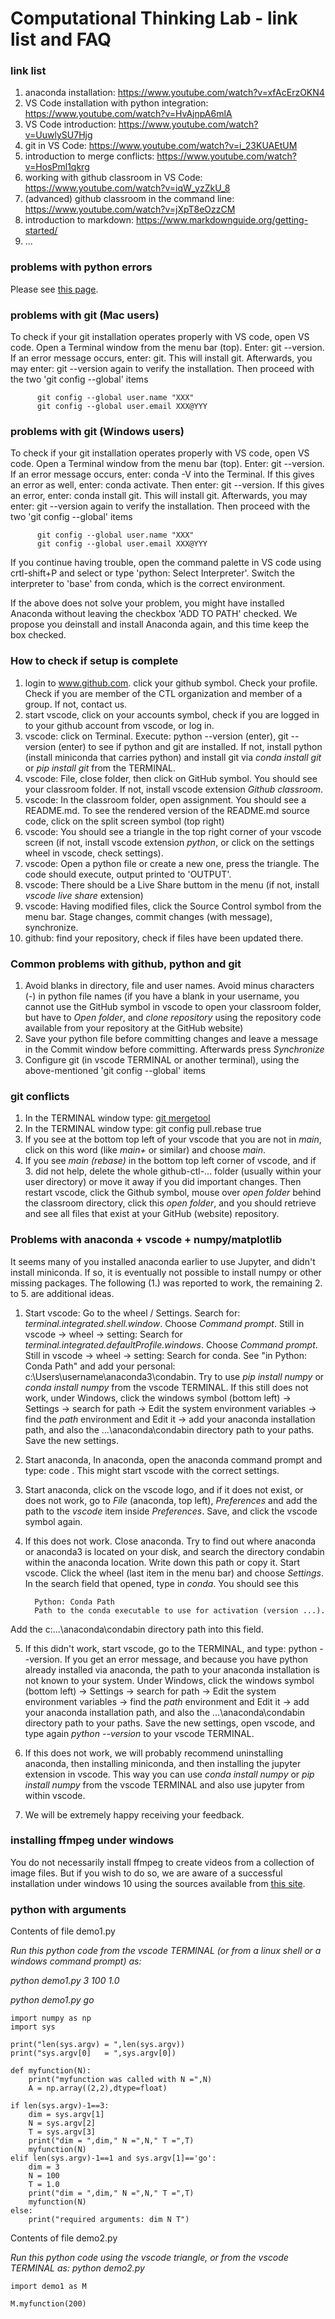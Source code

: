 # Computational Thinking Lab - link list and FAQ

### link list 

1. anaconda installation: https://www.youtube.com/watch?v=xfAcErzOKN4
2. VS Code installation with python integration: https://www.youtube.com/watch?v=HvAjnpA6mlA
3. VS Code introduction: https://www.youtube.com/watch?v=UuwlySU7Hjg
4. git in VS Code: https://www.youtube.com/watch?v=i_23KUAEtUM
5. introduction to merge conflicts: https://www.youtube.com/watch?v=HosPml1qkrg
6. working with github classroom in VS Code: https://www.youtube.com/watch?v=iqW_yzZkU_8
7. (advanced) github classroom in the command line: https://www.youtube.com/watch?v=jXpT8eOzzCM
8. introduction to markdown: https://www.markdownguide.org/getting-started/
9. ... 

### problems with python errors

Please see <a href="https://github.com/CTL-PROJECTS/python-errors">this page</a>.

### problems with git (Mac users)

To check if your git installation operates properly with VS code, open VS code. Open a Terminal window from the menu bar (top). Enter: git --version. If an error message occurs, enter: git. This will install git. Afterwards, you may enter: git --version again to verify the installation. Then proceed with the two 'git config --global' items

          git config --global user.name "XXX"
          git config --global user.email XXX@YYY

### problems with git (Windows users)

To check if your git installation operates properly with VS code, open VS code. Open a Terminal window from the menu bar (top). Enter: git --version. If an error message occurs, enter: conda -V into the Terminal. If this gives an error as well, enter: conda activate. Then enter: git --version. If this gives an error, enter: conda install git. This will install git. Afterwards, you may enter: git --version again to verify the installation. Then proceed with the two 'git config --global' items

          git config --global user.name "XXX"
          git config --global user.email XXX@YYY

If you continue having trouble, open the command palette in VS code using crtl-shift+P and select or type 'python: Select Interpreter'. Switch the interpreter to 'base' from conda, which is the correct environment. 

If the above does not solve your problem, you might have installed Anaconda without leaving the checkbox 'ADD TO PATH' checked. We propose you deinstall and install Anaconda again, and this time keep the box checked. 

### How to check if setup is complete

1. login to www.github.com. click your github symbol. Check your profile. Check if you are member of the CTL organization and member of a group. If not, contact us.
2. start vscode, click on your accounts symbol, check if you are logged in to your github account from vscode, or log in.
3. vscode: click on Terminal. Execute: python --version (enter), git --version (enter) to see if python and git are installed. If not, install python (install miniconda that carries python) and install git via *conda install git* or *pip install git* from the TERMINAL.
4. vscode: File, close folder, then click on GitHub symbol. You should see your classroom folder. If not, install vscode extension *Github classroom*.
5. vscode: In the classroom folder, open assignment. You should see a README.md. To see the rendered version of the README.md source code, click on the split screen symbol (top right)
6. vscode: You should see a triangle in the top right corner of your vscode screen (if not, install vscode extension *python*, or click on the settings wheel in vscode, check settings). 
7. vscode: Open a python file or create a new one, press the triangle. The code should execute, output printed to 'OUTPUT'.
8. vscode: There should be a Live Share buttom in the menu (if not, install *vscode live share* extension)
9. vscode: Having modified files, click the Source Control symbol from the menu bar. Stage changes, commit changes (with message), synchronize.
10. github: find your repository, check if files have been updated there.

### Common problems with github, python and git

1. Avoid blanks in directory, file and user names. Avoid minus characters (-) in python file names (if you have a blank in your username, you cannot use the GitHub symbol in vscode to open your classroom folder, but have to *Open folder*, and *clone repository* using the repository code available from your repository at the GitHub website)
2. Save your python file before committing changes and leave a message in the Commit window before committing. Afterwards press *Synchronize*
3. Configure git (in vscode TERMINAL or another terminal), using the above-mentioned 'git config --global' items

### git conflicts

1. In the TERMINAL window type: [git mergetool](https://www.git-scm.com/docs/git-mergetool)
2. In the TERMINAL window type: git config pull.rebase true
3. If you see at the bottom top left of your vscode that you are not in *main*, click on this word (like *main+* or similar) and choose *main*.
4. If you see *main (rebase)* in the bottom top left corner of vscode, and if 3. did not help, delete the whole github-ctl-... folder (usually within your user directory) or move it away if you did important changes. Then restart vscode, click the Github symbol, mouse over *open folder* behind the classroom directory, click this *open folder*, and you should retrieve and see all files that exist at your GitHub (website) repository.

### Problems with anaconda + vscode + numpy/matplotlib

It seems many of you installed anaconda earlier to use Jupyter, and didn't install miniconda. If so, it is eventually not possible to install numpy or other missing packages. The following (1.) was reported to work, the remaining 2. to 5. are additional ideas. 

1. Start vscode: Go to the wheel / Settings. Search for: *terminal.integrated.shell.window*. Choose *Command prompt*. 
   Still in vscode -> wheel -> setting: Search for *terminal.integrated.defaultProfile.windows*. Choose *Command prompt*. 
   Still in vscode -> wheel -> setting: Search for conda. See "in Python: Conda Path" and add your personal: c:\Users\username\anaconda3\condabin.
   Try to use *pip install numpy* or *conda install numpy* from the vscode TERMINAL. If this still does not work, under Windows, click the windows symbol (bottom left)     -> Settings -> search for path -> Edit the system environment variables -> find the *path* environment and Edit it -> add your anaconda installation path, and also     the ...\anaconda\condabin directory path to your paths. Save the new settings. 

2. Start anaconda, In anaconda, open the anaconda command prompt and type: code <return>. This might start vscode with the correct settings. 
3. Start anaconda, click on the vscode logo, and if it does not exist, or does not work, go to *File* (anaconda, top left), *Preferences* and add the path to the *vscode* item inside *Preferences*. Save, and click the vscode symbol again. 
4. If this does not work. Close anaconda. Try to find out where anaconda or anaconda3 is located on your disk, and search the directory condabin within the anaconda location. Write down this path or copy it. Start vscode. Click the wheel (last item in the menu bar) and choose *Settings*. In the search field that opened, type in *conda*. You should see this
    
         Python: Conda Path
         Path to the conda executable to use for activation (version ...).
Add the c:\...\anaconda\condabin directory path into this field. 
    
5. If this didn't work, start vscode, go to the TERMINAL, and type: python --version. If you get an error message, and because you have python already installed via anaconda, the path to your anaconda installation is not known to your system. Under Windows, click the windows symbol (bottom left) -> Settings -> search for path -> Edit the system environment variables -> find the *path* environment and Edit it -> add your anaconda installation path, and also the ...\anaconda\condabin directory path to your paths. Save the new settings, open vscode, and type again *python --version* to your vscode TERMINAL.
   
5. If this does not work, we will probably recommend uninstalling anaconda, then installing miniconda, and then installing the jupyter extension in vscode. This way you can use *conda install numpy* or *pip install numpy* from the vscode TERMINAL and also use jupyter from within vscode. 
    
6. We will be extremely happy receiving your feedback. 

### installing ffmpeg under windows
          
You do not necessarily install ffmpeg to create videos from a collection of image files. But if you wish to do so, we are aware of a successful installation under windows 10 using the sources available from [this site](https://www.geeksforgeeks.org/how-to-install-ffmpeg-on-windows/).
          
### python with arguments


Contents of file demo1.py

*Run this python code from the vscode TERMINAL (or from a linux shell or a windows command prompt) as:*

*python demo1.py 3 100 1.0*

*python demo1.py go*

    import numpy as np
    import sys
    
    print("len(sys.argv) = ",len(sys.argv))
    print("sys.argv[0]   = ",sys.argv[0])

    def myfunction(N):
        print("myfunction was called with N =",N)
        A = np.array((2,2),dtype=float)

    if len(sys.argv)-1==3:
        dim = sys.argv[1]
        N = sys.argv[2]  
        T = sys.argv[3] 
        print("dim = ",dim," N =",N," T =",T)
        myfunction(N)
    elif len(sys.argv)-1==1 and sys.argv[1]=='go':
        dim = 3
        N = 100
        T = 1.0
        print("dim = ",dim," N =",N," T =",T)
        myfunction(N)
    else:
        print("required arguments: dim N T")
        
        
 Contents of file demo2.py
 
 *Run this python code using the vscode triangle, or from the vscode TERMINAL as: python demo2.py*
    
    import demo1 as M
    
    M.myfunction(200)


